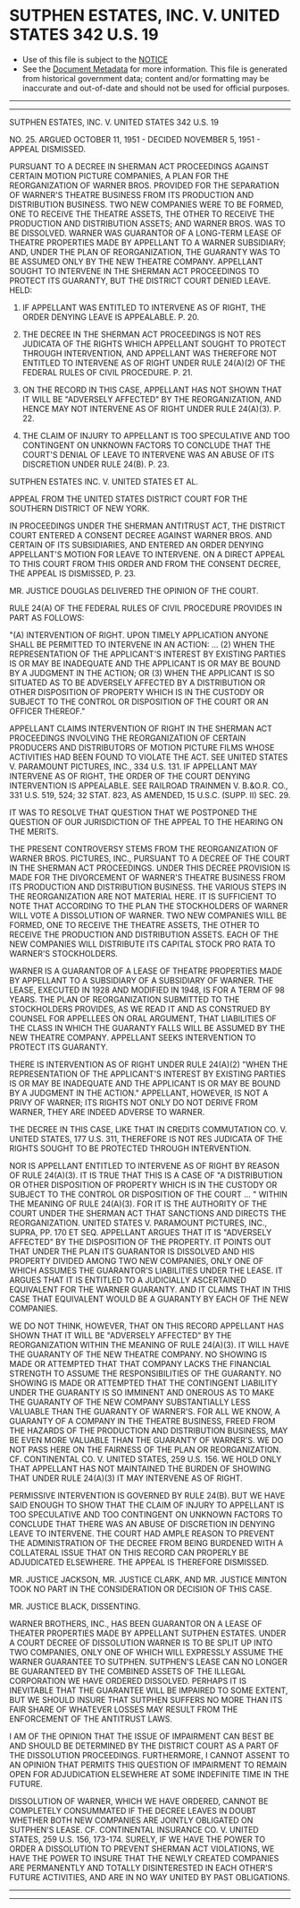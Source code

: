 ---
---

# SUTPHEN ESTATES, INC. V. UNITED STATES 342 U.S. 19

* Use of this file is subject to the [NOTICE](https://github.com/publicdocs/notice/blob/master/NOTICE)
* See the [Document Metadata](../../../) for more information.
  This file is generated from historical government data; content and/or formatting may be inaccurate and out-of-date and should not be used for official purposes.

----------
----------

SUTPHEN ESTATES, INC. V. UNITED STATES 342 U.S. 19

NO. 25.  ARGUED OCTOBER 11, 1951 - DECIDED NOVEMBER 5, 1951 - APPEAL DISMISSED.

PURSUANT TO A DECREE IN SHERMAN ACT PROCEEDINGS AGAINST CERTAIN MOTION PICTURE COMPANIES, A PLAN FOR THE REORGANIZATION OF WARNER BROS. PROVIDED FOR THE SEPARATION OF WARNER'S THEATRE BUSINESS FROM ITS PRODUCTION AND DISTRIBUTION BUSINESS.  TWO NEW COMPANIES WERE TO BE FORMED, ONE TO RECEIVE THE THEATRE ASSETS, THE OTHER TO RECEIVE THE PRODUCTION AND DISTRIBUTION ASSETS; AND WARNER BROS. WAS TO BE DISSOLVED.  WARNER WAS GUARANTOR OF A LONG-TERM LEASE OF THEATRE PROPERTIES MADE BY APPELLANT TO A WARNER SUBSIDIARY; AND, UNDER THE PLAN OF REORGANIZATION, THE GUARANTY WAS TO BE ASSUMED ONLY BY THE NEW THEATRE COMPANY.  APPELLANT SOUGHT TO INTERVENE IN THE SHERMAN ACT PROCEEDINGS TO PROTECT ITS GUARANTY, BUT THE DISTRICT COURT DENIED LEAVE.  HELD:

1.  IF APPELLANT WAS ENTITLED TO INTERVENE AS OF RIGHT, THE ORDER DENYING LEAVE IS APPEALABLE.  P. 20.

2.  THE DECREE IN THE SHERMAN ACT PROCEEDINGS IS NOT RES JUDICATA OF THE RIGHTS WHICH APPELLANT SOUGHT TO PROTECT THROUGH INTERVENTION, AND APPELLANT WAS THEREFORE NOT ENTITLED TO INTERVENE AS OF RIGHT UNDER RULE 24(A)(2) OF THE FEDERAL RULES OF CIVIL PROCEDURE.  P. 21.

3.  ON THE RECORD IN THIS CASE, APPELLANT HAS NOT SHOWN THAT IT WILL BE "ADVERSELY AFFECTED" BY THE REORGANIZATION, AND HENCE MAY NOT INTERVENE AS OF RIGHT UNDER RULE 24(A)(3).  P. 22.

4.  THE CLAIM OF INJURY TO APPELLANT IS TOO SPECULATIVE AND TOO CONTINGENT ON UNKNOWN FACTORS TO CONCLUDE THAT THE COURT'S DENIAL OF LEAVE TO INTERVENE WAS AN ABUSE OF ITS DISCRETION UNDER RULE 24(B).  P. 23.

SUTPHEN ESTATES INC. V. UNITED STATES ET AL.

APPEAL FROM THE UNITED STATES DISTRICT COURT FOR THE SOUTHERN DISTRICT OF NEW YORK.

IN PROCEEDINGS UNDER THE SHERMAN ANTITRUST ACT, THE DISTRICT COURT ENTERED A CONSENT DECREE AGAINST WARNER BROS. AND CERTAIN OF ITS SUBSIDIARIES, AND ENTERED AN ORDER DENYING APPELLANT'S MOTION FOR LEAVE TO INTERVENE.  ON A DIRECT APPEAL TO THIS COURT FROM THIS ORDER AND FROM THE CONSENT DECREE, THE APPEAL IS DISMISSED, P. 23.

MR. JUSTICE DOUGLAS DELIVERED THE OPINION OF THE COURT.

RULE 24(A) OF THE FEDERAL RULES OF CIVIL PROCEDURE PROVIDES IN PART AS FOLLOWS:

"(A)  INTERVENTION OF RIGHT.  UPON TIMELY APPLICATION ANYONE SHALL BE PERMITTED TO INTERVENE IN AN ACTION:  ...  (2) WHEN THE REPRESENTATION OF THE APPLICANT'S INTEREST BY EXISTING PARTIES IS OR MAY BE INADEQUATE AND THE APPLICANT IS OR MAY BE BOUND BY A JUDGMENT IN THE ACTION; OR (3) WHEN THE APPLICANT IS SO SITUATED AS TO BE ADVERSELY AFFECTED BY A DISTRIBUTION OR OTHER DISPOSITION OF PROPERTY WHICH IS IN THE CUSTODY OR SUBJECT TO THE CONTROL OR DISPOSITION OF THE COURT OR AN OFFICER THEREOF."

APPELLANT CLAIMS INTERVENTION OF RIGHT IN THE SHERMAN ACT PROCEEDINGS INVOLVING THE REORGANIZATION OF CERTAIN PRODUCERS AND DISTRIBUTORS OF MOTION PICTURE FILMS WHOSE ACTIVITIES HAD BEEN FOUND TO VIOLATE THE ACT.  SEE UNITED STATES V. PARAMOUNT PICTURES, INC., 334 U.S. 131.  IF APPELLANT MAY INTERVENE AS OF RIGHT, THE ORDER OF THE COURT DENYING INTERVENTION IS APPEALABLE.  SEE RAILROAD TRAINMEN V. B.&O.R. CO., 331 U.S. 519, 524; 32 STAT. 823, AS AMENDED, 15 U.S.C. (SUPP. II) SEC. 29.

IT WAS TO RESOLVE THAT QUESTION THAT WE POSTPONED THE QUESTION OF OUR JURISDICTION OF THE APPEAL TO THE HEARING ON THE MERITS.

THE PRESENT CONTROVERSY STEMS FROM THE REORGANIZATION OF WARNER BROS. PICTURES, INC., PURSUANT TO A DECREE OF THE COURT IN THE SHERMAN ACT PROCEEDINGS.  UNDER THIS DECREE PROVISION IS MADE FOR THE DIVORCEMENT OF WARNER'S THEATRE BUSINESS FROM ITS PRODUCTION AND DISTRIBUTION BUSINESS.  THE VARIOUS STEPS IN THE REORGANIZATION ARE NOT MATERIAL HERE.  IT IS SUFFICIENT TO NOTE THAT ACCORDING TO THE PLAN THE STOCKHOLDERS OF WARNER WILL VOTE A DISSOLUTION OF WARNER.  TWO NEW COMPANIES WILL BE FORMED, ONE TO RECEIVE THE THEATRE ASSETS, THE OTHER TO RECEIVE THE PRODUCTION AND DISTRIBUTION ASSETS.  EACH OF THE NEW COMPANIES WILL DISTRIBUTE ITS CAPITAL STOCK PRO RATA TO WARNER'S STOCKHOLDERS.

WARNER IS A GUARANTOR OF A LEASE OF THEATRE PROPERTIES MADE BY APPELLANT TO A SUBSIDIARY OF A SUBSIDIARY OF WARNER.  THE LEASE, EXECUTED IN 1928 AND MODIFIED IN 1948, IS FOR A TERM OF 98 YEARS.  THE PLAN OF REORGANIZATION SUBMITTED TO THE STOCKHOLDERS PROVIDES, AS WE READ IT AND AS CONSTRUED BY COUNSEL FOR APPELLEES ON ORAL ARGUMENT, THAT LIABILITIES OF THE CLASS IN WHICH THE GUARANTY FALLS WILL BE ASSUMED BY THE NEW THEATRE COMPANY.  APPELLANT SEEKS INTERVENTION TO PROTECT ITS GUARANTY.

THERE IS INTERVENTION AS OF RIGHT UNDER RULE 24(A)(2) "WHEN THE REPRESENTATION OF THE APPLICANT'S INTEREST BY EXISTING PARTIES IS OR MAY BE INADEQUATE AND THE APPLICANT IS OR MAY BE BOUND BY A JUDGMENT IN THE ACTION."  APPELLANT, HOWEVER, IS NOT A PRIVY OF WARNER; ITS RIGHTS NOT ONLY DO NOT DERIVE FROM WARNER, THEY ARE INDEED ADVERSE TO WARNER.

THE DECREE IN THIS CASE, LIKE THAT IN CREDITS COMMUTATION CO. V. UNITED STATES, 177 U.S. 311, THEREFORE IS NOT RES JUDICATA OF THE RIGHTS SOUGHT TO BE PROTECTED THROUGH INTERVENTION.

NOR IS APPELLANT ENTITLED TO INTERVENE AS OF RIGHT BY REASON OF RULE 24(A)(3).  IT IS TRUE THAT THIS IS A CASE OF "A DISTRIBUTION OR OTHER DISPOSITION OF PROPERTY WHICH IS IN THE CUSTODY OR SUBJECT TO THE CONTROL OR DISPOSITION OF THE COURT  ... " WITHIN THE MEANING OF RULE 24(A)(3).  FOR IT IS THE AUTHORITY OF THE COURT UNDER THE SHERMAN ACT THAT SANCTIONS AND DIRECTS THE REORGANIZATION.  UNITED STATES V. PARAMOUNT PICTURES, INC., SUPRA, PP. 170 ET SEQ. APPELLANT ARGUES THAT IT IS "ADVERSELY AFFECTED" BY THE DISPOSITION OF THE PROPERTY.  IT POINTS OUT THAT UNDER THE PLAN ITS GUARANTOR IS DISSOLVED AND HIS PROPERTY DIVIDED AMONG TWO NEW COMPANIES, ONLY ONE OF WHICH ASSUMES THE GUARANTOR'S LIABILITIES UNDER THE LEASE.  IT ARGUES THAT IT IS ENTITLED TO A JUDICIALLY ASCERTAINED EQUIVALENT FOR THE WARNER GUARANTY.  AND IT CLAIMS THAT IN THIS CASE THAT EQUIVALENT WOULD BE A GUARANTY BY EACH OF THE NEW COMPANIES.

WE DO NOT THINK, HOWEVER, THAT ON THIS RECORD APPELLANT HAS SHOWN THAT IT WILL BE "ADVERSELY AFFECTED" BY THE REORGANIZATION WITHIN THE MEANING OF RULE 24(A)(3).  IT WILL HAVE THE GUARANTY OF THE NEW THEATRE COMPANY.  NO SHOWING IS MADE OR ATTEMPTED THAT THAT COMPANY LACKS THE FINANCIAL STRENGTH TO ASSUME THE RESPONSIBILITIES OF THE GUARANTY.  NO SHOWING IS MADE OR ATTEMPTED THAT THE CONTINGENT LIABILITY UNDER THE GUARANTY IS SO IMMINENT AND ONEROUS AS TO MAKE THE GUARANTY OF THE NEW COMPANY SUBSTANTIALLY LESS VALUABLE THAN THE GUARANTY OF WARNER'S.  FOR ALL WE KNOW, A GUARANTY OF A COMPANY IN THE THEATRE BUSINESS, FREED FROM THE HAZARDS OF THE PRODUCTION AND DISTRIBUTION BUSINESS, MAY BE EVEN MORE VALUABLE THAN THE GUARANTY OF WARNER'S.  WE DO NOT PASS HERE ON THE FAIRNESS OF THE PLAN OR REORGANIZATION.  CF. CONTINENTAL CO. V. UNITED STATES, 259 U.S. 156.  WE HOLD ONLY THAT APPELLANT HAS NOT MAINTAINED THE BURDEN OF SHOWING THAT UNDER RULE 24(A)(3) IT MAY INTERVENE AS OF RIGHT.

PERMISSIVE INTERVENTION IS GOVERNED BY RULE 24(B).  BUT WE HAVE SAID ENOUGH TO SHOW THAT THE CLAIM OF INJURY TO APPELLANT IS TOO SPECULATIVE AND TOO CONTINGENT ON UNKNOWN FACTORS TO CONCLUDE THAT THERE WAS AN ABUSE OF DISCRETION IN DENYING LEAVE TO INTERVENE.  THE COURT HAD AMPLE REASON TO PREVENT THE ADMINISTRATION OF THE DECREE FROM BEING BURDENED WITH A COLLATERAL ISSUE THAT ON THIS RECORD CAN PROPERLY BE ADJUDICATED ELSEWHERE.  THE APPEAL IS THEREFORE DISMISSED.

MR. JUSTICE JACKSON, MR. JUSTICE CLARK, AND MR. JUSTICE MINTON TOOK NO PART IN THE CONSIDERATION OR DECISION OF THIS CASE.

MR. JUSTICE BLACK, DISSENTING.

WARNER BROTHERS, INC., HAS BEEN GUARANTOR ON A LEASE OF THEATER PROPERTIES MADE BY APPELLANT SUTPHEN ESTATES.  UNDER A COURT DECREE OF DISSOLUTION WARNER IS TO BE SPLIT UP INTO TWO COMPANIES, ONLY ONE OF WHICH WILL EXPRESSLY ASSUME THE WARNER GUARANTEE TO SUTPHEN.  SUTPHEN'S LEASE CAN NO LONGER BE GUARANTEED BY THE COMBINED ASSETS OF THE ILLEGAL CORPORATION WE HAVE ORDERED DISSOLVED.  PERHAPS IT IS INEVITABLE THAT THE GUARANTEE WILL BE IMPAIRED TO SOME EXTENT, BUT WE SHOULD INSURE THAT SUTPHEN SUFFERS NO MORE THAN ITS FAIR SHARE OF WHATEVER LOSSES MAY RESULT FROM THE ENFORCEMENT OF THE ANTITRUST LAWS.

I AM OF THE OPINION THAT THE ISSUE OF IMPAIRMENT CAN BEST BE AND SHOULD BE DETERMINED BY THE DISTRICT COURT AS A PART OF THE DISSOLUTION PROCEEDINGS.  FURTHERMORE, I CANNOT ASSENT TO AN OPINION THAT PERMITS THIS QUESTION OF IMPAIRMENT TO REMAIN OPEN FOR ADJUDICATION ELSEWHERE AT SOME INDEFINITE TIME IN THE FUTURE.

DISSOLUTION OF WARNER, WHICH WE HAVE ORDERED, CANNOT BE COMPLETELY CONSUMMATED IF THE DECREE LEAVES IN DOUBT WHETHER BOTH NEW COMPANIES ARE JOINTLY OBLIGATED ON SUTPHEN'S LEASE.  CF. CONTINENTAL INSURANCE CO. V. UNITED STATES, 259 U.S. 156, 173-174.  SURELY, IF WE HAVE THE POWER TO ORDER A DISSOLUTION TO PREVENT SHERMAN ACT VIOLATIONS, WE HAVE THE POWER TO INSURE THAT THE NEWLY CREATED COMPANIES ARE PERMANENTLY AND TOTALLY DISINTERESTED IN EACH OTHER'S FUTURE ACTIVITIES, AND ARE IN NO WAY UNITED BY PAST OBLIGATIONS.


----------
----------


